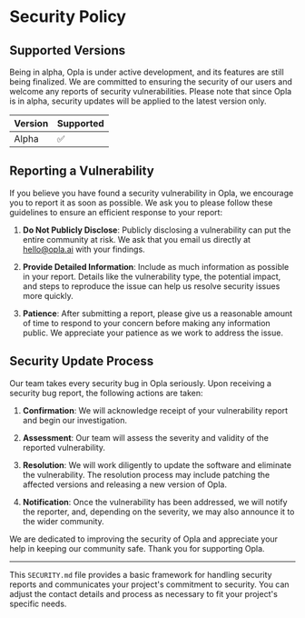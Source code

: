# Security Policy

## Supported Versions

Being in alpha, Opla is under active development, and its features are still being finalized. We are committed to ensuring the security of our users and welcome any reports of security vulnerabilities. Please note that since Opla is in alpha, security updates will be applied to the latest version only.

| Version | Supported          |
| ------- | ------------------ |
| Alpha   | :white_check_mark: |

## Reporting a Vulnerability

If you believe you have found a security vulnerability in Opla, we encourage you to report it as soon as possible. We ask you to please follow these guidelines to ensure an efficient response to your report:

1. **Do Not Publicly Disclose**: Publicly disclosing a vulnerability can put the entire community at risk. We ask that you email us directly at [hello@opla.ai](mailto:hello@opla.ai) with your findings.

2. **Provide Detailed Information**: Include as much information as possible in your report. Details like the vulnerability type, the potential impact, and steps to reproduce the issue can help us resolve security issues more quickly.

3. **Patience**: After submitting a report, please give us a reasonable amount of time to respond to your concern before making any information public. We appreciate your patience as we work to address the issue.

## Security Update Process

Our team takes every security bug in Opla seriously. Upon receiving a security bug report, the following actions are taken:

1. **Confirmation**: We will acknowledge receipt of your vulnerability report and begin our investigation.

2. **Assessment**: Our team will assess the severity and validity of the reported vulnerability.

3. **Resolution**: We will work diligently to update the software and eliminate the vulnerability. The resolution process may include patching the affected versions and releasing a new version of Opla.

4. **Notification**: Once the vulnerability has been addressed, we will notify the reporter, and, depending on the severity, we may also announce it to the wider community.

We are dedicated to improving the security of Opla and appreciate your help in keeping our community safe. Thank you for supporting Opla.

---

This `SECURITY.md` file provides a basic framework for handling security reports and communicates your project's commitment to security. You can adjust the contact details and process as necessary to fit your project's specific needs.
